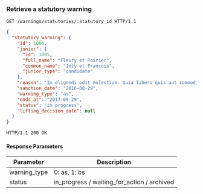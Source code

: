 ### Retrieve a statutory warning

```http
GET /warnings/statutories/:statutory_id HTTP/1.1
```

```json
{
  "statutory_warning": {
    "id": 1006,
    "junior": {
      "id": 1005,
      "full_name": "Fleury et Poirier",
      "common_name": "Joly et Francois",
      "junior_type": "candidate"
    },
    "reason": "In eligendi odit molestiae. Quia libero quis aut commodi dignissimos. Voluptatibus temporibus voluptatem ut voluptatum.",
    "sanction_date": "2016-08-29",
    "warning_type": "as",
    "ends_at": "2017-08-29",
    "status": "in_progress",
    "lifting_decision_date": null
  }
}
```

```http
HTTP/1.1 200 OK
```

#### Response Parameters

Parameter               | Description
----------------------- | ------
warning_type            | 0: as, 1: bs
status                  | in_progress / waiting_for_action / archived
